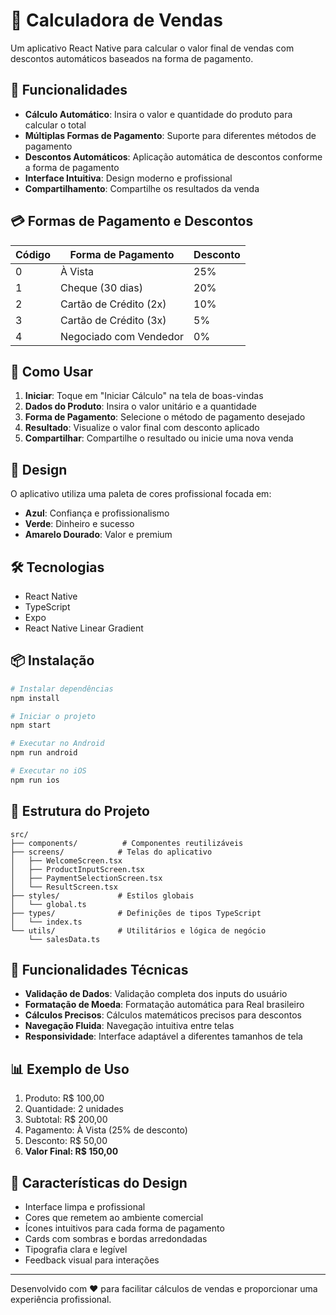 # 🛒 Calculadora de Vendas

Um aplicativo React Native para calcular o valor final de vendas com descontos automáticos baseados na forma de pagamento.

## 📱 Funcionalidades

- **Cálculo Automático**: Insira o valor e quantidade do produto para calcular o total
- **Múltiplas Formas de Pagamento**: Suporte para diferentes métodos de pagamento
- **Descontos Automáticos**: Aplicação automática de descontos conforme a forma de pagamento
- **Interface Intuitiva**: Design moderno e profissional
- **Compartilhamento**: Compartilhe os resultados da venda

## 💳 Formas de Pagamento e Descontos

| Código | Forma de Pagamento     | Desconto |
| ------ | ---------------------- | -------- |
| 0      | À Vista                | 25%      |
| 1      | Cheque (30 dias)       | 20%      |
| 2      | Cartão de Crédito (2x) | 10%      |
| 3      | Cartão de Crédito (3x) | 5%       |
| 4      | Negociado com Vendedor | 0%       |

## 🚀 Como Usar

1. **Iniciar**: Toque em "Iniciar Cálculo" na tela de boas-vindas
2. **Dados do Produto**: Insira o valor unitário e a quantidade
3. **Forma de Pagamento**: Selecione o método de pagamento desejado
4. **Resultado**: Visualize o valor final com desconto aplicado
5. **Compartilhar**: Compartilhe o resultado ou inicie uma nova venda

## 🎨 Design

O aplicativo utiliza uma paleta de cores profissional focada em:

- **Azul**: Confiança e profissionalismo
- **Verde**: Dinheiro e sucesso
- **Amarelo Dourado**: Valor e premium

## 🛠️ Tecnologias

- React Native
- TypeScript
- Expo
- React Native Linear Gradient

## 📦 Instalação

```bash
# Instalar dependências
npm install

# Iniciar o projeto
npm start

# Executar no Android
npm run android

# Executar no iOS
npm run ios
```

## 📱 Estrutura do Projeto

```
src/
├── components/          # Componentes reutilizáveis
├── screens/            # Telas do aplicativo
│   ├── WelcomeScreen.tsx
│   ├── ProductInputScreen.tsx
│   ├── PaymentSelectionScreen.tsx
│   └── ResultScreen.tsx
├── styles/             # Estilos globais
│   └── global.ts
├── types/              # Definições de tipos TypeScript
│   └── index.ts
└── utils/              # Utilitários e lógica de negócio
    └── salesData.ts
```

## 🔧 Funcionalidades Técnicas

- **Validação de Dados**: Validação completa dos inputs do usuário
- **Formatação de Moeda**: Formatação automática para Real brasileiro
- **Cálculos Precisos**: Cálculos matemáticos precisos para descontos
- **Navegação Fluida**: Navegação intuitiva entre telas
- **Responsividade**: Interface adaptável a diferentes tamanhos de tela

## 📊 Exemplo de Uso

1. Produto: R$ 100,00
2. Quantidade: 2 unidades
3. Subtotal: R$ 200,00
4. Pagamento: À Vista (25% de desconto)
5. Desconto: R$ 50,00
6. **Valor Final: R$ 150,00**

## 🎯 Características do Design

- Interface limpa e profissional
- Cores que remetem ao ambiente comercial
- Ícones intuitivos para cada forma de pagamento
- Cards com sombras e bordas arredondadas
- Tipografia clara e legível
- Feedback visual para interações

---

Desenvolvido com ❤️ para facilitar cálculos de vendas e proporcionar uma experiência profissional.
